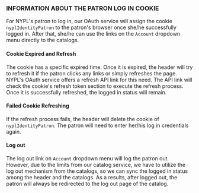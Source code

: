 ### INFORMATION ABOUT THE PATRON LOG IN COOKIE

For NYPL's patron to log in, our OAuth service will assign the cookie `nyplIdentityPatron` to the patron's browser once she/he successfully logged in. After that, she/he can use the links on the `Account` dropdown menu directly to the catalogs.

#### Cookie Expired and Refresh

The cookie has a specific expired time. Once it is expired, the header will try to refresh it if the patron clicks any links or simply refreshes the page. NYPL's OAuth service offers a refresh API link for this need. The API link will check the cookie's refresh token section to execute the refresh process. Once it is successfully refreshed, the logged in status will remain.

#### Failed Cookie Refreshing

If the refresh process fails, the header will delete the cookie of `nyplIdentityPatron`. The patron will need to enter her/his log in credentials again.

#### Log out

The log out link on `Account` dropdown menu will log the patron out. However, due to the limits from our catalog service, we have to utilize the log out mechanism from the catalogs, so we can sync the logged in status among the header and the catalogs. As a results, after logged out, the patron will always be redirected to the log out page of the catalog.
